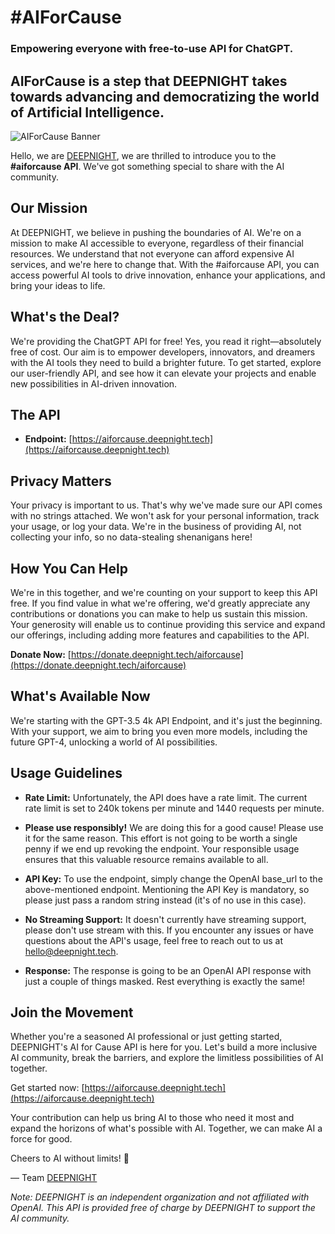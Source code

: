 # #AIForCause
### Empowering everyone with free-to-use API for ChatGPT.
## AIForCause is a step that DEEPNIGHT takes towards advancing and democratizing the world of Artificial Intelligence.
![AIForCause Banner](https://github.com/deepnight-ai/aiforcause---FREE-APIs-to-AI-MODELS/blob/main/%23aiforcause.png?raw=true)

Hello, we are [DEEPNIGHT](https://deepnight.tech), we are thrilled to introduce you to the **#aiforcause API**. We've got something special to share with the AI community.

## Our Mission

At DEEPNIGHT, we believe in pushing the boundaries of AI. We're on a mission to make AI accessible to everyone, regardless of their financial resources. We understand that not everyone can afford expensive AI services, and we're here to change that. With the #aiforcause API, you can access powerful AI tools to drive innovation, enhance your applications, and bring your ideas to life.

## What's the Deal?

We're providing the ChatGPT API for free! Yes, you read it right—absolutely free of cost. Our aim is to empower developers, innovators, and dreamers with the AI tools they need to build a brighter future. To get started, explore our user-friendly API, and see how it can elevate your projects and enable new possibilities in AI-driven innovation.

## The API

- **Endpoint:** [https://aiforcause.deepnight.tech](https://aiforcause.deepnight.tech)

## Privacy Matters

Your privacy is important to us. That's why we've made sure our API comes with no strings attached. We won't ask for your personal information, track your usage, or log your data. We're in the business of providing AI, not collecting your info, so no data-stealing shenanigans here!

## How You Can Help

We're in this together, and we're counting on your support to keep this API free. If you find value in what we're offering, we'd greatly appreciate any contributions or donations you can make to help us sustain this mission. Your generosity will enable us to continue providing this service and expand our offerings, including adding more features and capabilities to the API.

**Donate Now:** [https://donate.deepnight.tech/aiforcause](https://donate.deepnight.tech/aiforcause)

## What's Available Now

We're starting with the GPT-3.5 4k API Endpoint, and it's just the beginning. With your support, we aim to bring you even more models, including the future GPT-4, unlocking a world of AI possibilities.

## Usage Guidelines

- **Rate Limit:** Unfortunately, the API does have a rate limit. The current rate limit is set to 240k tokens per minute and 1440 requests per minute.

- **Please use responsibly!** We are doing this for a good cause! Please use it for the same reason. This effort is not going to be worth a single penny if we end up revoking the endpoint. Your responsible usage ensures that this valuable resource remains available to all.

- **API Key:** To use the endpoint, simply change the OpenAI base_url to the above-mentioned endpoint. Mentioning the API Key is mandatory, so please just pass a random string instead (it's of no use in this case).

- **No Streaming Support:** It doesn't currently have streaming support, please don't use stream with this. If you encounter any issues or have questions about the API's usage, feel free to reach out to us at [hello@deepnight.tech](mailto:hello@deepnight.tech).

- **Response:** The response is going to be an OpenAI API response with just a couple of things masked. Rest everything is exactly the same!

## Join the Movement

Whether you're a seasoned AI professional or just getting started, DEEPNIGHT's AI for Cause API is here for you. Let's build a more inclusive AI community, break the barriers, and explore the limitless possibilities of AI together.

Get started now: [https://aiforcause.deepnight.tech](https://aiforcause.deepnight.tech)

Your contribution can help us bring AI to those who need it most and expand the horizons of what's possible with AI. Together, we can make AI a force for good.

Cheers to AI without limits! 🚀

— Team [DEEPNIGHT](https://deepnight.tech)

*Note: DEEPNIGHT is an independent organization and not affiliated with OpenAI. This API is provided free of charge by DEEPNIGHT to support the AI community.*
